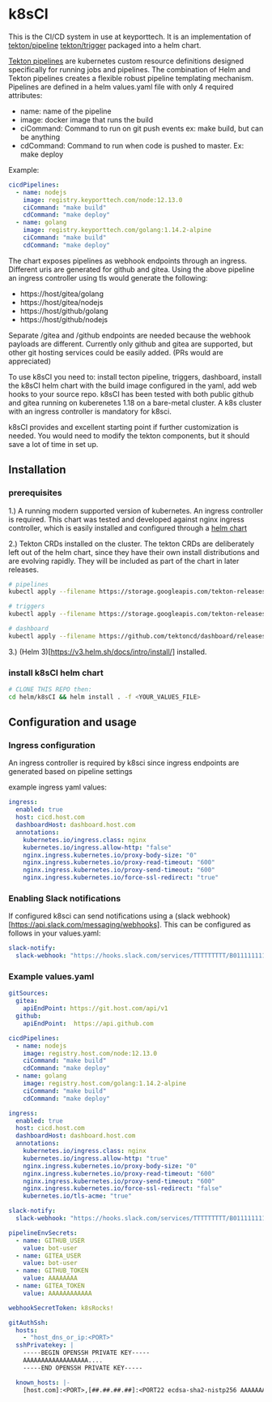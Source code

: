 # k8sCI

This is the CI/CD system in use at keyporttech. It is an implementation of [tekton/pipeline](https://github.com/tektoncd/pipeline) [tekton/trigger](https://github.com/tektoncd/triggers) packaged into a helm chart.

[Tekton pipelines](https://github.com/tektoncd/pipeline) are kubernetes custom resource definitions designed specifically for running jobs and pipelines. The combination of Helm and Tekton pipelines creates a flexible robust pipeline templating mechanism. Pipelines are defined in a helm values.yaml file with only 4 required attributes:
  * name: name of the pipeline
  * image: docker image that runs the build
  * ciCommand: Command to run on git push events ex: make build, but can be anything
  * cdCommand: Command to run when code is pushed to master. Ex: make deploy

Example:

```yaml
cicdPipelines:
  - name: nodejs
    image: registry.keyporttech.com/node:12.13.0
    ciCommand: "make build"
    cdCommand: "make deploy"
  - name: golang
    image: registry.keyporttech.com/golang:1.14.2-alpine
    ciCommand: "make build"
    cdCommand: "make deploy"
```

The chart exposes pipelines as webhook endpoints through an ingress. Different  uris are generated for github and gitea. Using the above pipeline an ingress controller using tls would generate the following:
  * https://host/gitea/golang
  * https://host/gitea/nodejs
  * https://host/github/golang
  * https://host/github/nodejs

Separate /gitea and /github endpoints are needed because the webhook payloads are different. Currently only github and gitea are supported, but other git hosting services could be easily added. (PRs would are appreciated)

To use k8sCI you need to: install tecton pipeline, triggers, dashboard, install the k8sCI helm chart with the build image configured in the yaml, add web hooks to your source repo. k8sCI has been tested with both public github and gitea running on kuberenetes 1.18 on a bare-metal cluster.
A k8s cluster with an ingress controller is mandatory for k8sci.

k8sCI provides and excellent starting point if further customization is needed. You would need to modify the tekton components, but it should save a lot of time in set up.


## Installation


### prerequisites

1.) A running modern supported version of kubernetes. An ingress controller is required. This chart was tested and developed against nginx ingress controller, which is easily installed and configured through a [helm chart](https://kubernetes.github.io/ingress-nginx/deploy/#using-helm)

2.) Tekton CRDs installed on the cluster. The tekton CRDs are deliberately left out of the helm chart, since they have their own install distributions and are evolving rapidly. They will be included as part of the chart in later releases.

```bash
# pipelines
kubectl apply --filename https://storage.googleapis.com/tekton-releases/pipeline/latest/release.yaml

# triggers
kubectl apply --filename https://storage.googleapis.com/tekton-releases/pipeline/latest/release.yaml

# dashboard
kubectl apply --filename https://github.com/tektoncd/dashboard/releases/download/v0.6.1/tekton-dashboard-release.yaml

```

3.) (Helm 3)[https://v3.helm.sh/docs/intro/install/] installed.

### install k8sCI helm chart

```bash
# CLONE THIS REPO then:
cd helm/k8sCI && helm install . -f <YOUR_VALUES_FILE>

```

## Configuration and usage

### Ingress configuration

An ingress controller is required by k8sci since ingress endpoints are generated based on pipeline settings

example ingress yaml values:

```yaml
ingress:
  enabled: true
  host: cicd.host.com
  dashboardHost: dashboard.host.com
  annotations:
    kubernetes.io/ingress.class: nginx
    kubernetes.io/ingress.allow-http: "false"
    nginx.ingress.kubernetes.io/proxy-body-size: "0"
    nginx.ingress.kubernetes.io/proxy-read-timeout: "600"
    nginx.ingress.kubernetes.io/proxy-send-timeout: "600"
    nginx.ingress.kubernetes.io/force-ssl-redirect: "true"
```


### Enabling Slack notifications

If configured k8sci can send notifications using a (slack webhook)[https://api.slack.com/messaging/webhooks]. This can be configured as follows in your values.yaml:

```yaml
slack-notify:
  slack-webhook: "https://hooks.slack.com/services/TTTTTTTTT/B011111111111111111111111111111111"
```

### Example values.yaml

```yaml
gitSources:
  gitea:
    apiEndPoint: https://git.host.com/api/v1
  github:
    apiEndPoint:  https://api.github.com

cicdPipelines:
  - name: nodejs
    image: registry.host.com/node:12.13.0
    ciCommand: "make build"
    cdCommand: "make deploy"
  - name: golang
    image: registry.host.com/golang:1.14.2-alpine
    ciCommand: "make build"
    cdCommand: "make deploy"

ingress:
  enabled: true
  host: cicd.host.com
  dashboardHost: dashboard.host.com
  annotations:
    kubernetes.io/ingress.class: nginx
    kubernetes.io/ingress.allow-http: "true"
    nginx.ingress.kubernetes.io/proxy-body-size: "0"
    nginx.ingress.kubernetes.io/proxy-read-timeout: "600"
    nginx.ingress.kubernetes.io/proxy-send-timeout: "600"
    nginx.ingress.kubernetes.io/force-ssl-redirect: "false"
    kubernetes.io/tls-acme: "true"

slack-notify:
  slack-webhook: "https://hooks.slack.com/services/TTTTTTTTT/B011111111111111111111111111111111"

pipelineEnvSecrets:
  - name: GITHUB_USER
    value: bot-user
  - name: GITEA_USER
    value: bot-user
  - name: GITHUB_TOKEN
    value: AAAAAAAA
  - name: GITEA_TOKEN
    value: AAAAAAAAAAAA

webhookSecretToken: k8sRocks!

gitAuthSsh:
  hosts:
    - "host_dns_or_ip:<PORT>"
  sshPrivatekey: |
    -----BEGIN OPENSSH PRIVATE KEY-----
    AAAAAAAAAAAAAAAAAA....
    -----END OPENSSH PRIVATE KEY-----

  known_hosts: |-
    [host.com]:<PORT>,[##.##.##.##]:<PORT22 ecdsa-sha2-nistp256 AAAAAAAAAAAAAAAAAAAAAAAAAAAAAAAAAAAAAAAAAAAAAAAAAAAAAAAAAAAAAAAAAAAAAAAAAAAAAAAAAAAAAAAAAAAAAAAAAAAAAAAAAAAAAAAAAAAAAAAAAAA...=
```
